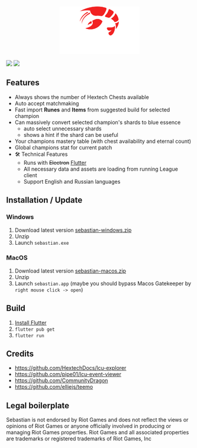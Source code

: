 <p align="center">
  <img src="docs/logo.png" height="128">
</p>

[![](https://img.shields.io/github/v/release/orteney/champmastery?label=VERSION&style=for-the-badge)](https://github.com/orteney/champmastery/releases/latest)
[![](https://img.shields.io/github/downloads/orteney/sebastian/latest/total?style=for-the-badge)](https://github.com/orteney/champmastery/releases/latest)

## Features

- Always shows the number of Hextech Chests available
- Auto accept matchmaking
- Fast import **Runes** and **Items** from suggested build for selected champion
- Can massively convert selected champion's shards to blue essence
  - auto select unnecessary shards
  - shows a hint if the shard can be useful
- Your champions mastery table (with chest availability and eternal count)
- Global champions stat for current patch
- 🛠️ Technical Features
  - Runs with ~~Electron~~ [Flutter](https://flutter.dev/)
  - All necessary data and assets are loading from running League client
  - Support English and Russian languages


## Installation / Update

### Windows
1. Download latest version [sebastian-windows.zip](https://github.com/orteney/sebastian/releases/latest)
1. Unzip
1. Launch `sebastian.exe`

### MacOS
1. Download latest version [sebastian-macos.zip](https://github.com/orteney/sebastian/releases/latest)
1. Unzip
1. Launch `sebastian.app` (maybe you should bypass Macos Gatekeeper by `right mouse click -> open`)

## Build
1. [Install Flutter](https://docs.flutter.dev/get-started/install)
1. `flutter pub get`
1. `flutter run`

## Credits
- https://github.com/HextechDocs/lcu-explorer
- https://github.com/pipe01/lcu-event-viewer
- https://github.com/CommunityDragon
- https://github.com/elliejs/teemo

## Legal boilerplate
Sebastian is not endorsed by Riot Games and does not reflect the views or opinions of Riot Games or anyone officially involved in producing or managing Riot Games properties. Riot Games and all associated properties are trademarks or registered trademarks of Riot Games, Inc
